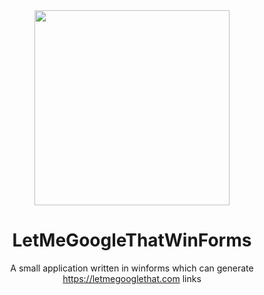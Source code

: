 <div align="center">

<img src="https://encrypted-tbn0.gstatic.com/images?q=tbn:ANd9GcT_M5DcaPBVB1RIyGZT90F8W0v0UmYKjV8rBpEbxroi5A&s" width="312" height="312" />

# LetMeGoogleThatWinForms
A small application written in winforms which can generate https://letmegooglethat.com links
